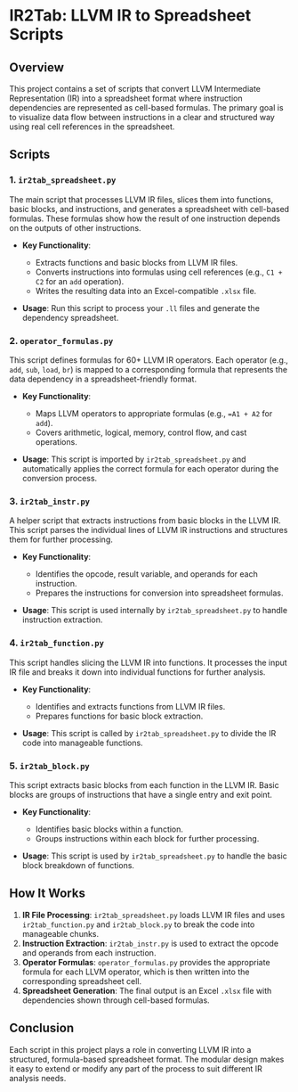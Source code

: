 # IR2Tab: LLVM IR to Spreadsheet Scripts

## Overview

This project contains a set of scripts that convert LLVM Intermediate Representation (IR) into a spreadsheet format where instruction dependencies are represented as cell-based formulas. The primary goal is to visualize data flow between instructions in a clear and structured way using real cell references in the spreadsheet.

## Scripts

### 1. `ir2tab_spreadsheet.py`
The main script that processes LLVM IR files, slices them into functions, basic blocks, and instructions, and generates a spreadsheet with cell-based formulas. These formulas show how the result of one instruction depends on the outputs of other instructions.

- **Key Functionality**:
  - Extracts functions and basic blocks from LLVM IR files.
  - Converts instructions into formulas using cell references (e.g., `C1 + C2` for an `add` operation).
  - Writes the resulting data into an Excel-compatible `.xlsx` file.

- **Usage**:
  Run this script to process your `.ll` files and generate the dependency spreadsheet.

### 2. `operator_formulas.py`
This script defines formulas for 60+ LLVM IR operators. Each operator (e.g., `add`, `sub`, `load`, `br`) is mapped to a corresponding formula that represents the data dependency in a spreadsheet-friendly format.

- **Key Functionality**:
  - Maps LLVM operators to appropriate formulas (e.g., `=A1 + A2` for `add`).
  - Covers arithmetic, logical, memory, control flow, and cast operations.

- **Usage**:
  This script is imported by `ir2tab_spreadsheet.py` and automatically applies the correct formula for each operator during the conversion process.

### 3. `ir2tab_instr.py`
A helper script that extracts instructions from basic blocks in the LLVM IR. This script parses the individual lines of LLVM IR instructions and structures them for further processing.

- **Key Functionality**:
  - Identifies the opcode, result variable, and operands for each instruction.
  - Prepares the instructions for conversion into spreadsheet formulas.

- **Usage**:
  This script is used internally by `ir2tab_spreadsheet.py` to handle instruction extraction.

### 4. `ir2tab_function.py`
This script handles slicing the LLVM IR into functions. It processes the input IR file and breaks it down into individual functions for further analysis.

- **Key Functionality**:
  - Identifies and extracts functions from LLVM IR files.
  - Prepares functions for basic block extraction.

- **Usage**:
  This script is called by `ir2tab_spreadsheet.py` to divide the IR code into manageable functions.

### 5. `ir2tab_block.py`
This script extracts basic blocks from each function in the LLVM IR. Basic blocks are groups of instructions that have a single entry and exit point.

- **Key Functionality**:
  - Identifies basic blocks within a function.
  - Groups instructions within each block for further processing.

- **Usage**:
  This script is used by `ir2tab_spreadsheet.py` to handle the basic block breakdown of functions.

## How It Works

1. **IR File Processing**: `ir2tab_spreadsheet.py` loads LLVM IR files and uses `ir2tab_function.py` and `ir2tab_block.py` to break the code into manageable chunks.
2. **Instruction Extraction**: `ir2tab_instr.py` is used to extract the opcode and operands from each instruction.
3. **Operator Formulas**: `operator_formulas.py` provides the appropriate formula for each LLVM operator, which is then written into the corresponding spreadsheet cell.
4. **Spreadsheet Generation**: The final output is an Excel `.xlsx` file with dependencies shown through cell-based formulas.

## Conclusion

Each script in this project plays a role in converting LLVM IR into a structured, formula-based spreadsheet format. The modular design makes it easy to extend or modify any part of the process to suit different IR analysis needs.
